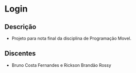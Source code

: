 
# Login

## Descrição

- Projeto para nota final da disciplina de Programação Movel.


## Discentes
- Bruno Costa Fernandes e Rickson Brandão Rossy